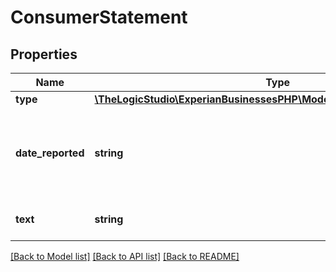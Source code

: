 # ConsumerStatement

## Properties
Name | Type | Description | Notes
------------ | ------------- | ------------- | -------------
**type** | [**\TheLogicStudio\ExperianBusinessesPHP\Model\ConsumerStatementType**](ConsumerStatementType.md) |  | [optional] 
**date_reported** | **string** | Date the statement was reported. Format &#x3D; YYYY-MM-DD | [optional] 
**text** | **string** | Text of the consumer&#39;s statement | [optional] 

[[Back to Model list]](../README.md#documentation-for-models) [[Back to API list]](../README.md#documentation-for-api-endpoints) [[Back to README]](../README.md)


